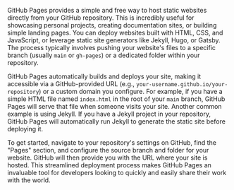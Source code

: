 GitHub Pages provides a simple and free way to host static websites directly from your GitHub repository. This is incredibly useful for showcasing personal projects, creating documentation sites, or building simple landing pages. You can deploy websites built with HTML, CSS, and JavaScript, or leverage static site generators like Jekyll, Hugo, or Gatsby. The process typically involves pushing your website's files to a specific branch (usually `main` or `gh-pages`) or a dedicated folder within your repository.

GitHub Pages automatically builds and deploys your site, making it accessible via a GitHub-provided URL (e.g., `your-username.github.io/your-repository`) or a custom domain you configure. For example, if you have a simple HTML file named `index.html` in the root of your `main` branch, GitHub Pages will serve that file when someone visits your site. Another common example is using Jekyll. If you have a Jekyll project in your repository, GitHub Pages will automatically run Jekyll to generate the static site before deploying it.

To get started, navigate to your repository's settings on GitHub, find the "Pages" section, and configure the source branch and folder for your website. GitHub will then provide you with the URL where your site is hosted. This streamlined deployment process makes GitHub Pages an invaluable tool for developers looking to quickly and easily share their work with the world.